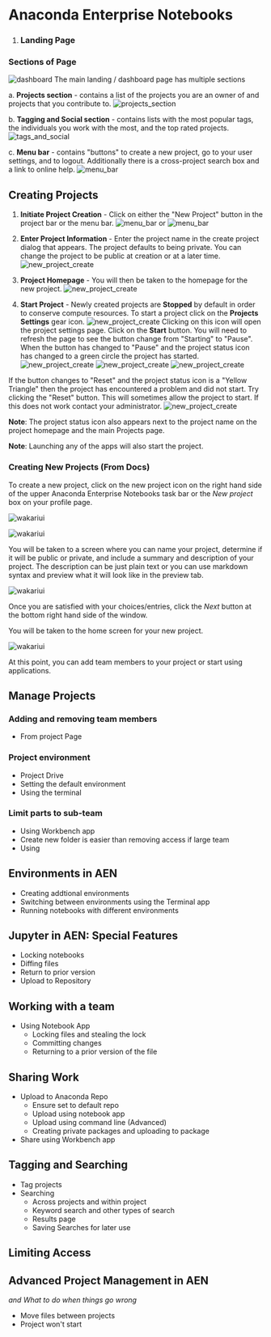 Anaconda Enterprise Notebooks
=============================

1.  ### Landing Page

### Sections of Page
![dashboard](img/01_a_dashboard_sections.png)
The main landing / dashboard page has multiple sections

a. **Projects section** - contains a list of the projects you are an owner of and
projects that you contribute to.
![projects_section](img/01_b_dashboard_projects_section.png)

b. **Tagging and Social section** - contains lists with the most popular tags, the
individuals you work with the most, and the top rated projects.
![tags_and_social](img/01_c_dashboard_tags_and_social.png)

c. **Menu bar** - contains "buttons" to create a new project, go to your user
settings, and to logout. Additionally there is a cross-project search box and
a link to online help.
![menu_bar](img/01_d_dashboard_menu_bar.png)


## Creating Projects
1. **Initiate Project Creation** - Click on either the "New Project" button in the project bar or the menu bar.
![menu_bar](img/02_a_new_project_button_1.png)
or
![menu_bar](img/02_b_new_project_button_2.png)

2. **Enter Project Information** - Enter the project name in the create project dialog that appears. The
project defaults to being private. You can change the project to be public at
creation or at a later time.
![new_project_create](img/02_c_new_project_create_box.png)

3. **Project Homepage** - You will then be taken to the homepage for the new project.
![new_project_create](imag/02_d_new_project_home.png)

4. **Start Project** - Newly created projects are **Stopped** by default in order
to conserve compute resources. To start a project click on the **Projects Settings**
gear icon.
![new_project_create](img/02_e_project_settings_icon.png)
Clicking on this icon will open the project settings page. Click on the **Start** button.
You will need to refresh the page to see the button change from "Starting" to "Pause".
When the button has changed to "Pause" and the project status icon has changed to
a green circle the project has started.
![new_project_create](img/02_f_project_start.png)
![new_project_create](img/02_g_project_starting_up.png)
![new_project_create](img/02_h_project_started.png)

If the button changes to "Reset" and the project status icon is a "Yellow Triangle"
then the project has encountered a problem and did not start. Try clicking the
"Reset" button. This will sometimes allow the project to start. If this does not
work contact your administrator.
![new_project_create](img/02_i_project_start_problem.png)

**Note**: The project status icon also appears next to the project name on the
project homepage and the main Projects page.

**Note**: Launching any of the apps will also start the project.



### Creating New Projects (From Docs)

To create a new project, click on the new project icon on the right hand side of the upper Anaconda Enterprise Notebooks task bar or the _New project_ box on your profile page.

![wakariui](img/projects_new1.png)

![wakariui](img/projects_new1b.png)

You will be taken to a screen where you can name your project, determine if it will be public or private, and include a summary and description of your project.  The description can be just plain text or you can use markdown syntax and preview what it will look like in the preview tab.


![wakariui](img/projects_new2.png)


Once you are satisfied with your choices/entries, click the *Next* button at the bottom right hand side of the window.

You will be taken to the home screen for your new project.

![wakariui](img/projects_created.png)

At this point, you can add team members to your project or start using applications.



## Manage Projects

### Adding and removing team members
  * From project Page

### Project environment
  * Project Drive
  * Setting the default environment
  * Using the terminal

### Limit parts to sub-team
  * Using Workbench app
  * Create new folder is easier than removing access if large team
  * Using 

## Environments in AEN
  * Creating addtional environments
  * Switching between environments using the Terminal app
  * Running notebooks with different environments

## Jupyter in AEN: Special Features  
  * Locking notebooks
  * Diffing files
  * Return to prior version
  * Upload to Repository

## Working with a team
  * Using Notebook App
    * Locking files and stealing the lock
    * Committing changes
    * Returning to a prior version of the file


## Sharing Work
  * Upload to Anaconda Repo
    * Ensure set to default repo
    * Upload using notebook app
    * Upload using command line (Advanced)
    * Creating private packages and uploading to package
  * Share using Workbench app

## Tagging and Searching
 * Tag projects
 * Searching  
   * Across projects and within project
   * Keyword search and other types of search
   * Results page
   * Saving Searches for later use

## Limiting Access

## Advanced Project Management in AEN  
_and What to do when things go wrong_  

  * Move files between projects
  * Project won't start
